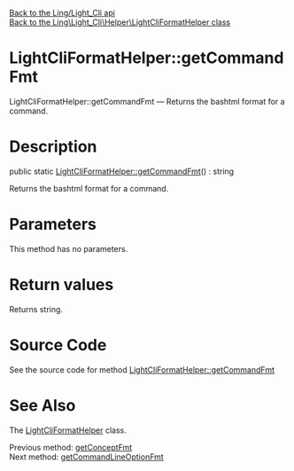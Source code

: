 [Back to the Ling/Light_Cli api](https://github.com/lingtalfi/Light_Cli/blob/master/doc/api/Ling/Light_Cli.md)<br>
[Back to the Ling\Light_Cli\Helper\LightCliFormatHelper class](https://github.com/lingtalfi/Light_Cli/blob/master/doc/api/Ling/Light_Cli/Helper/LightCliFormatHelper.md)


LightCliFormatHelper::getCommandFmt
================



LightCliFormatHelper::getCommandFmt — Returns the bashtml format for a command.




Description
================


public static [LightCliFormatHelper::getCommandFmt](https://github.com/lingtalfi/Light_Cli/blob/master/doc/api/Ling/Light_Cli/Helper/LightCliFormatHelper/getCommandFmt.md)() : string




Returns the bashtml format for a command.




Parameters
================

This method has no parameters.


Return values
================

Returns string.








Source Code
===========
See the source code for method [LightCliFormatHelper::getCommandFmt](https://github.com/lingtalfi/Light_Cli/blob/master/Helper/LightCliFormatHelper.php#L27-L30)


See Also
================

The [LightCliFormatHelper](https://github.com/lingtalfi/Light_Cli/blob/master/doc/api/Ling/Light_Cli/Helper/LightCliFormatHelper.md) class.

Previous method: [getConceptFmt](https://github.com/lingtalfi/Light_Cli/blob/master/doc/api/Ling/Light_Cli/Helper/LightCliFormatHelper/getConceptFmt.md)<br>Next method: [getCommandLineOptionFmt](https://github.com/lingtalfi/Light_Cli/blob/master/doc/api/Ling/Light_Cli/Helper/LightCliFormatHelper/getCommandLineOptionFmt.md)<br>

